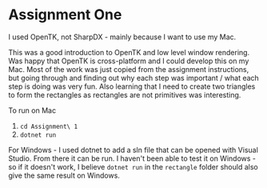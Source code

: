 # Assignment One

I used OpenTK, not SharpDX - mainly because I want to use my Mac.

This was a good introduction to OpenTK and low level window rendering. Was happy that OpenTK is cross-platform and I could develop this on my Mac. Most of the work was just copied from the assignment instructions, but going through and finding out why each step was important / what each step is doing was very fun. Also learning that I need to create two triangles to form the rectangles as rectangles are not primitives was interesting.

To run on Mac
1. `cd Assignment\ 1`
2. `dotnet run`

For Windows - I used dotnet to add a sln file that can be opened with Visual Studio. From there it can be run. I haven't been able to test it on Windows - so if it doesn't work, I believe `dotnet run` in the `rectangle` folder should also give the same result on Windows.